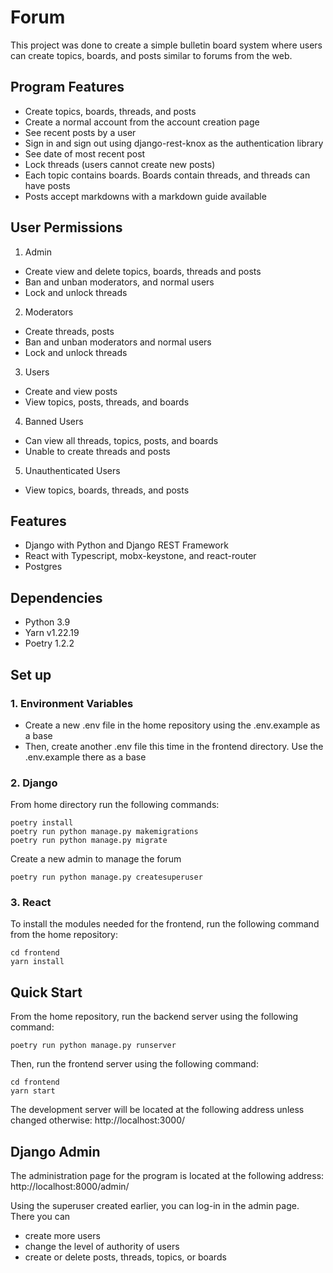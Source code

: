 # Forum

This project was done to create a simple bulletin board system where users can create topics, boards, and posts similar to forums from the web. 

## Program Features

- Create topics, boards, threads, and posts
- Create a normal account from the account creation page
- See recent posts by a user
- Sign in and sign out using django-rest-knox as the authentication library
- See date of most recent post
- Lock threads (users cannot create new posts)
- Each topic contains boards. Boards contain threads, and threads can have posts
- Posts accept markdowns with a markdown guide available 

## User Permissions
1. Admin
- Create view and delete topics, boards, threads and posts
- Ban and unban moderators, and normal users
- Lock and unlock threads
2. Moderators
- Create threads, posts
- Ban and unban moderators and normal users
- Lock and unlock threads
3. Users
- Create and view posts
- View topics, posts, threads, and boards
4. Banned Users
- Can view all threads, topics, posts, and boards
- Unable to create threads and posts
5. Unauthenticated Users
- View topics, boards, threads, and posts

## Features

- Django with Python and Django REST Framework
- React <Insert version> with Typescript, mobx-keystone, and react-router
- Postgres

## Dependencies

- Python 3.9
- Yarn v1.22.19
- Poetry 1.2.2

## Set up

### 1. Environment Variables

- Create a new .env file in the home repository using the .env.example as a base
- Then, create another .env file this time in the frontend directory. Use the .env.example there as a base

### 2. Django

From home directory run the following commands:
```
poetry install
poetry run python manage.py makemigrations
poetry run python manage.py migrate
```

Create a new admin to manage the forum
```
poetry run python manage.py createsuperuser
```

### 3. React

To install the modules needed for the frontend, run the following command from the home repository:
```
cd frontend
yarn install
```



## Quick Start

From the home repository, run the backend server using the following command:
```
poetry run python manage.py runserver
```

Then, run the frontend server using the following command:
```
cd frontend
yarn start
```

The development server will be located at the following address unless changed otherwise:
http://localhost:3000/

## Django Admin

The administration page for the program is located at the following address:
http://localhost:8000/admin/

Using the superuser created earlier, you can log-in in the admin page. There you can 
- create more users
- change the level of authority of users
- create or delete posts, threads, topics, or boards



